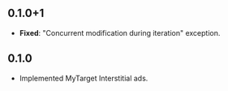## 0.1.0+1

* **Fixed**: "Concurrent modification during iteration" exception.

## 0.1.0

* Implemented MyTarget Interstitial ads. 
